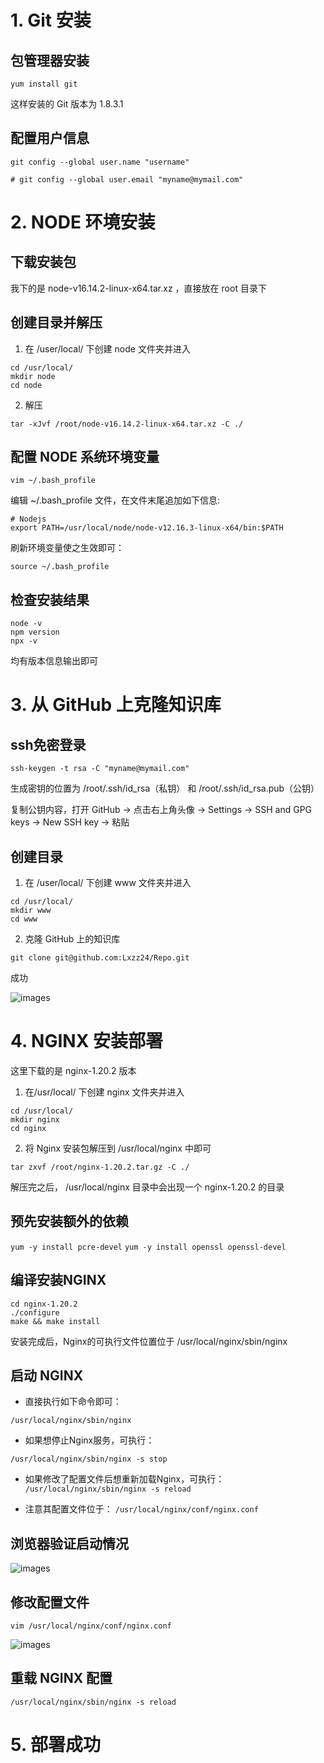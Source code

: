 # 

# 1. Git 安装

## 包管理器安装

`yum install git`

这样安装的 Git 版本为 1.8.3.1

## 配置用户信息

`git config --global user.name "username"`

`# git config --global user.email "myname@mymail.com"`


# 2. NODE 环境安装

## 下载安装包 

我下的是 node-v16.14.2-linux-x64.tar.xz ，直接放在 root 目录下

## 创建目录并解压

1. 在 /user/local/ 下创建 node 文件夹并进入

```
cd /usr/local/
mkdir node
cd node
```

2. 解压

`tar -xJvf /root/node-v16.14.2-linux-x64.tar.xz -C ./`

## 配置 NODE 系统环境变量

`vim ~/.bash_profile`

编辑 ~/.bash_profile ⽂件，在⽂件末尾追加如下信息:

```
# Nodejs
export PATH=/usr/local/node/node-v12.16.3-linux-x64/bin:$PATH
```

刷新环境变量使之生效即可：

`source ~/.bash_profile`

## 检查安装结果

```
node -v
npm version
npx -v
```

均有版本信息输出即可

# 3. 从 GitHub 上克隆知识库

## ssh免密登录

`ssh-keygen -t rsa -C "myname@mymail.com"`

生成密钥的位置为 /root/.ssh/id_rsa（私钥） 和 /root/.ssh/id_rsa.pub（公钥）

复制公钥内容，打开 GitHub -> 点击右上角头像 -> Settings -> SSH and GPG keys -> New SSH key -> 粘贴

## 创建目录

1. 在 /user/local/ 下创建 www 文件夹并进入

```
cd /usr/local/
mkdir www
cd www
```

2. 克隆 GitHub 上的知识库

`git clone git@github.com:Lxzz24/Repo.git`

成功

![images](https://cdn.jsdelivr.net/gh/Lxzz24/Repo/images/Server001.png)

# 4. NGINX 安装部署

这里下载的是 nginx-1.20.2 版本

1. 在/usr/local/ 下创建 nginx ⽂件夹并进⼊

```
cd /usr/local/
mkdir nginx
cd nginx
```


2. 将 Nginx 安装包解压到 /usr/local/nginx 中即可

`tar zxvf /root/nginx-1.20.2.tar.gz -C ./`

解压完之后， /usr/local/nginx ⽬录中会出现⼀个 nginx-1.20.2 的⽬录

## 预先安装额外的依赖
`yum -y install pcre-devel`
`yum -y install openssl openssl-devel`

## 编译安装NGINX

```
cd nginx-1.20.2
./configure
make && make install
```

安装完成后，Nginx的可执⾏⽂件位置位于 /usr/local/nginx/sbin/nginx

## 启动 NGINX

- 直接执⾏如下命令即可：

`/usr/local/nginx/sbin/nginx`

- 如果想停⽌Nginx服务，可执⾏：

`/usr/local/nginx/sbin/nginx -s stop`

- 如果修改了配置⽂件后想重新加载Nginx，可执⾏：
`/usr/local/nginx/sbin/nginx -s reload`

- 注意其配置⽂件位于：
`/usr/local/nginx/conf/nginx.conf`

## 浏览器验证启动情况

![images](https://cdn.jsdelivr.net/gh/Lxzz24/Repo/images/Server002.png)

## 修改配置文件

`vim /usr/local/nginx/conf/nginx.conf`


![images](https://cdn.jsdelivr.net/gh/Lxzz24/Repo/images/Server003.png)


## 重载 NGINX 配置
`/usr/local/nginx/sbin/nginx -s reload`

# 5. 部署成功


